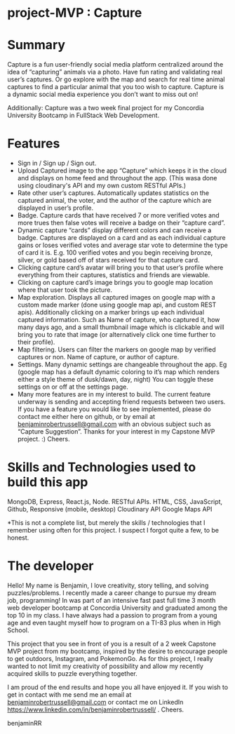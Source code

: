 # project-MVP : Capture

<!-- <img src='assets/header.png' style='width:100%' /> -->

# Summary

Capture is a fun user-friendly social media platform centralized around the idea of “capturing” animals via a photo. Have fun rating and validating real user’s captures. Or go explore with the map and search for real time animal captures to find a particular animal that you too wish to capture. Capture is a dynamic social media experience you don’t want to miss out on!

Additionally: Capture was a two week final project for my Concordia University Bootcamp in FullStack Web Development. 

# Features

* Sign in / Sign up / Sign out.
* Upload Captured image to the app “Capture” which keeps it in the cloud and displays on home feed and throughout the app. (This wasa done using cloudinary's API and my own custom RESTful APIs.)
* Rate other user’s captures. Automatically updates statistics on the captured animal, the voter, and the author of the capture which are displayed in user’s profile.
* Badge. Capture cards that have received 7 or more verified votes and more trues then false votes will receive a badge on their “capture card”.
* Dynamic capture “cards” display different colors and can receive a badge. Captures are displayed on a card and as each individual capture gains or loses verified votes and average star vote to determine the type of card it is. E.g. 100 verified votes and you begin receiving bronze, silver, or gold based off of stars received for that capture card.
* Clicking capture card’s avatar will bring you to that user’s profile where everything from their captures, statistics and friends are viewable.
* Clicking on capture card’s image brings you to google map location where that user took the picture.
* Map exploration. Displays all captured images on google map with a custom made marker (done using google map api, and custom REST apis). Additionally clicking on a marker brings up each individual captured information. Such as Name of capture, who captured it, how many days ago, and a small thumbnail image which is clickable and will bring you to rate that image (or alternatively click one time further to their profile).
* Map filtering. Users can filter the markers on google map by verified captures or non. Name of capture, or author of capture.
* Settings. Many dynamic settings are changeable throughout the app. Eg (google map has a default dynamic coloring to it’s map which renders either a style theme of dusk/dawn, day, night) You can toggle these settings on or off at the settings page.
* Many more features are in my interest to build. The current feature underway is sending and accepting friend requests between two users. If you have a feature you would like to see implemented, please do contact me either here on github, or by email at benjaminrobertrussell@gmail.com with an obvious subject such as “Capture Suggestion”. Thanks for your interest in my Capstone MVP project. :) Cheers.

<!-- ![mvp gif](assets/img.gif) -->

# Skills and Technologies used to build this app

MongoDB, Express, React.js, Node.
RESTful APIs.
HTML, CSS, JavaScript,
Github,
Responsive (mobile, desktop)
Cloudinary API
Google Maps API

*This is not a complete list, but merely the skills / technologies that I remember using often for this project. I suspect I forgot quite a few, to be honest.


# The developer

Hello! My name is Benjamin, I love creativity, story telling, and solving puzzles/problems. I recently made a career change to pursue my dream job, programming! In was part of an intensive fast past full time 3 month web developer bootcamp at Concordia University and graduated among the top 10 in my class. I have always had a passion to program from a young age and even taught myself how to program on a TI-83 plus when in High School. 

This project that you see in front of you is a result of a 2 week Capstone MVP project from my bootcamp, inspired by the desire to encourage people to get outdoors, Instagram, and PokemonGo. As for this project, I really wanted to not limit my creativity of possibility and allow my recently acquired skills to puzzle everything together.

I am proud of the end results and hope you all have enjoyed it. If you wish to get in contact with me send me an email at benjaminrobertrussell@gmail.com or contact me on LinkedIn https://www.linkedin.com/in/benjaminrobertrussell/ . Cheers.

benjaminRR